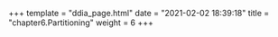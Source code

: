 +++
template = "ddia_page.html"
date = "2021-02-02 18:39:18"
title = "chapter6.Partitioning"
weight = 6
+++